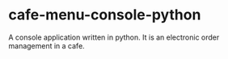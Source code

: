 # cafe-menu-console-python
A console application written in python. It is an electronic order management in a cafe.
